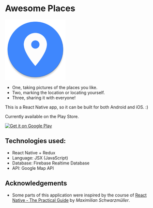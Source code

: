# Awesome Places

<img src="./pictures/app-icon.png" alt="app icon" width="200" height="200" />

* One, taking pictures of the places you like.
* Two, marking the location or locating yourself.
* Three, sharing it with everyone!

This is a React Native app, so it can be built for both Android and iOS. :)

Currently available on the Play Store.

<a href='https://play.google.com/store/apps/details?id=com.zihuah.places.awesome'><img alt='Get it on Google Play' src='https://play.google.com/intl/en_us/badges/images/generic/en_badge_web_generic.png' height='80px'/></a>



## Technologies used:

- React Native + Redux
- Language: JSX (JavaScript)
- Database: Firebase Realtime Database
- API: Google Map API



## Acknowledgements

* Some parts of this application were inspired by the course of [React Native - The Practical Guide](https://www.udemy.com/react-native-the-practical-guide/) by *Maximilian Schwarzmüller*.
